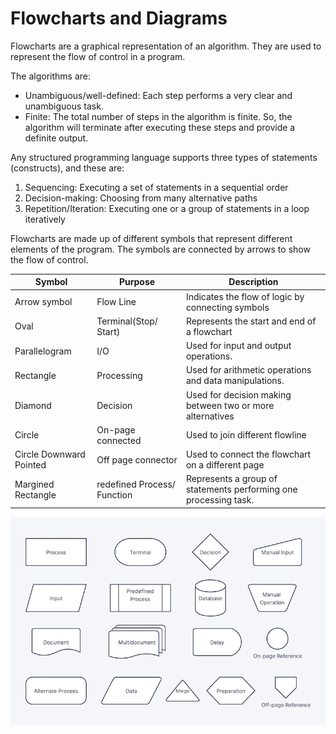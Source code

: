 # Flowcharts and Diagrams

Flowcharts are a graphical representation of an algorithm. They are used to represent the flow of control in a program.

The algorithms are:

* Unambiguous/well-defined: Each step performs a very clear and unambiguous task.
* Finite: The total number of steps in the algorithm is finite. So, the algorithm will terminate after executing these steps and provide a definite output.

Any structured programming language supports three types of statements (constructs), and these are:

1. Sequencing: Executing a set of statements in a sequential order 	
2. Decision-making: Choosing from many alternative paths
3. Repetition/Iteration: Executing one or a group of statements in a loop iteratively

Flowcharts are made up of different symbols that represent different elements of the program. The symbols are connected by arrows to show the flow of control.

| Symbol                  | Purpose                     | Description                                                      |
| ----------------------- | --------------------------- | ---------------------------------------------------------------- |
| Arrow symbol            | Flow Line                   | Indicates the flow of logic by connecting symbols                |
| Oval                    | Terminal(Stop/ Start)       | Represents the start and end of a flowchart                      |
| Parallelogram           | I/O                         | Used for input and output operations.                            |
| Rectangle               | Processing                  | Used for arithmetic operations and data manipulations.           |
| Diamond                 | Decision                    | Used for decision making between two or more alternatives        |
| Circle                  | On-page connected           | Used to join different flowline                                  |
| Circle Downward Pointed | Off page connector          | Used to connect the flowchart on a different page                |
| Margined Rectangle      | redefined Process/ Function | Represents a group of statements performing one processing task. |

![alt text](./assets/flowcharts.png)
